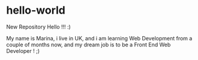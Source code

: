 # hello-world
New Repository
Hello !!! :)

My name is Marina, i live in UK, and i am learning Web Development from a couple of months now, and my dream job is to be a Front End Web Developer ! ;)
